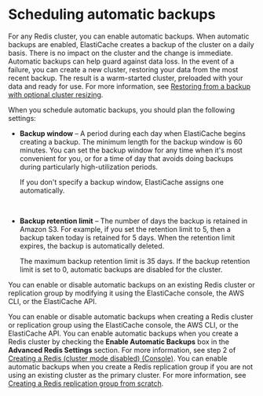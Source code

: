 # Scheduling automatic backups<a name="backups-automatic"></a>

For any Redis cluster, you can enable automatic backups\. When automatic backups are enabled, ElastiCache creates a backup of the cluster on a daily basis\. There is no impact on the cluster and the change is immediate\. Automatic backups can help guard against data loss\. In the event of a failure, you can create a new cluster, restoring your data from the most recent backup\. The result is a warm\-started cluster, preloaded with your data and ready for use\. For more information, see [Restoring from a backup with optional cluster resizing](backups-restoring.md)\.

When you schedule automatic backups, you should plan the following settings:
+ **Backup window** – A period during each day when ElastiCache begins creating a backup\. The minimum length for the backup window is 60 minutes\. You can set the backup window for any time when it's most convenient for you, or for a time of day that avoids doing backups during particularly high\-utilization periods\.

  If you don't specify a backup window, ElastiCache assigns one automatically\.

   
+ **Backup retention limit** – The number of days the backup is retained in Amazon S3\. For example, if you set the retention limit to 5, then a backup taken today is retained for 5 days\. When the retention limit expires, the backup is automatically deleted\.

  The maximum backup retention limit is 35 days\. If the backup retention limit is set to 0, automatic backups are disabled for the cluster\.

You can enable or disable automatic backups on an existing Redis cluster or replication group by modifying it using the ElastiCache console, the AWS CLI, or the ElastiCache API\. 

You can enable or disable automatic backups when creating a Redis cluster or replication group using the ElastiCache console, the AWS CLI, or the ElastiCache API\. You can enable automatic backups when you create a Redis cluster by checking the **Enable Automatic Backups** box in the **Advanced Redis Settings** section\. For more information, see step 2 of [Creating a Redis \(cluster mode disabled\) \(Console\)](Clusters.Create.md#Clusters.Create.CON.Redis)\. You can enable automatic backups when you create a Redis replication group if you are not using an existing cluster as the primary cluster\. For more information, see [Creating a Redis replication group from scratch](Replication.CreatingReplGroup.NoExistingCluster.md)\.